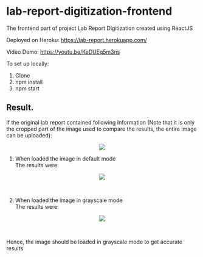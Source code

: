 # lab-report-digitization-frontend

The frontend part of project Lab Report Digitization created using ReactJS

Deployed on Heroku: https://lab-report.herokuapp.com/


Video Demo: https://youtu.be/KeDUEq5m3ns


To set up locally:

1) Clone
2) npm install
3) npm start


## Result.
If the original lab report contained following Information (Note that it is only the cropped part of the image used to compare the results, the entire image can be uploaded):
<p align="center">
<img src="https://user-images.githubusercontent.com/39847281/86389704-5dad6000-bcb4-11ea-96bf-fa4acba92512.JPG"></p>

1) When loaded the image in default mode<br/>
The results were:<br/>
<p align="center">
<img src="https://user-images.githubusercontent.com/39847281/86390143-2b503280-bcb5-11ea-86d2-591db1e9cff9.JPG"></p><br/>


2) When loaded the image in grayscale mode<br/>
The results were:<br/>
<p align="center">
<img src="https://user-images.githubusercontent.com/39847281/86390208-4ae75b00-bcb5-11ea-9e98-55efa1ece41b.JPG"></p><br/>

Hence, the image should be loaded in grayscale mode to get accurate results
